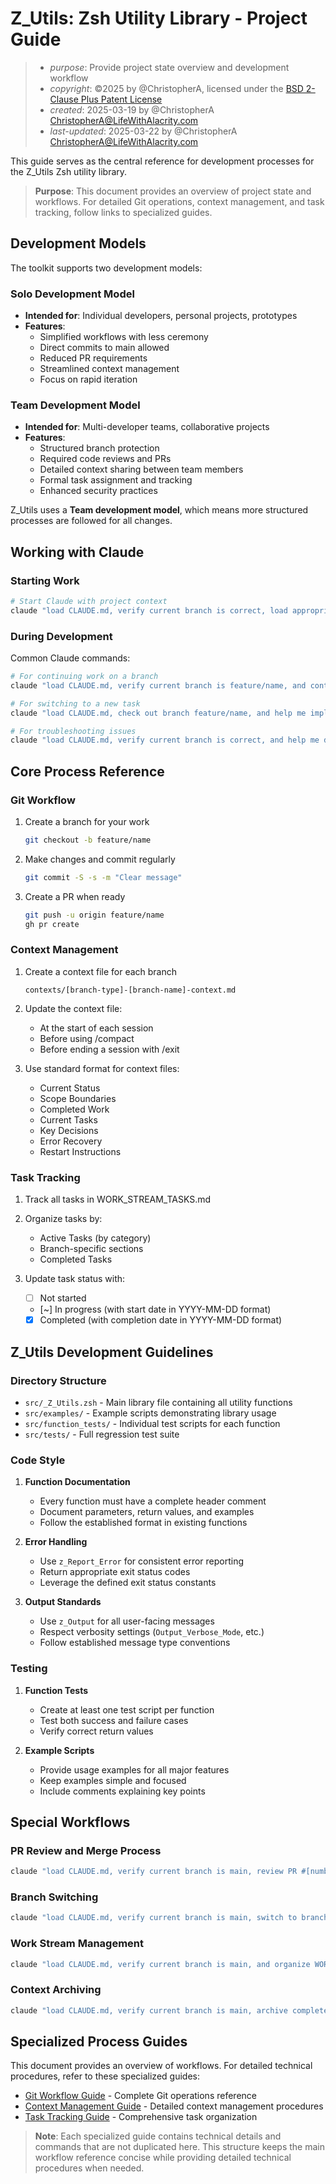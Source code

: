 # Z_Utils: Zsh Utility Library - Project Guide

> - _purpose_: Provide project state overview and development workflow
> - _copyright_: ©2025 by @ChristopherA, licensed under the [BSD 2-Clause Plus Patent License](https://spdx.org/licenses/BSD-2-Clause-Patent.html)
> - _created_: 2025-03-19 by @ChristopherA <ChristopherA@LifeWithAlacrity.com>
> - _last-updated_: 2025-03-22 by @ChristopherA <ChristopherA@LifeWithAlacrity.com>

This guide serves as the central reference for development processes for the Z_Utils Zsh utility library.

> **Purpose**: This document provides an overview of project state and workflows.
> For detailed Git operations, context management, and task tracking, follow links to specialized guides.

## Development Models

The toolkit supports two development models:

### Solo Development Model
- **Intended for**: Individual developers, personal projects, prototypes
- **Features**: 
  - Simplified workflows with less ceremony
  - Direct commits to main allowed
  - Reduced PR requirements 
  - Streamlined context management
  - Focus on rapid iteration

### Team Development Model
- **Intended for**: Multi-developer teams, collaborative projects
- **Features**:
  - Structured branch protection
  - Required code reviews and PRs
  - Detailed context sharing between team members
  - Formal task assignment and tracking
  - Enhanced security practices

Z_Utils uses a **Team development model**, which means more structured processes are followed for all changes.

## Working with Claude

### Starting Work

```bash
# Start Claude with project context
claude "load CLAUDE.md, verify current branch is correct, load appropriate context, and continue Z_Utils development"
```

### During Development

Common Claude commands:

```bash
# For continuing work on a branch
claude "load CLAUDE.md, verify current branch is feature/name, and continue working on Z_Utils function X"

# For switching to a new task
claude "load CLAUDE.md, check out branch feature/name, and help me implement Z_Utils function X"

# For troubleshooting issues
claude "load CLAUDE.md, verify current branch is correct, and help me debug the error in Z_Utils function X"
```

## Core Process Reference

### Git Workflow

1. Create a branch for your work
   ```bash
   git checkout -b feature/name
   ```

2. Make changes and commit regularly
   ```bash
   git commit -S -s -m "Clear message"
   ```

3. Create a PR when ready
   ```bash
   git push -u origin feature/name
   gh pr create
   ```

### Context Management

1. Create a context file for each branch
   ```
   contexts/[branch-type]-[branch-name]-context.md
   ```

2. Update the context file:
   - At the start of each session
   - Before using /compact
   - Before ending a session with /exit

3. Use standard format for context files:
   - Current Status
   - Scope Boundaries
   - Completed Work
   - Current Tasks
   - Key Decisions
   - Error Recovery
   - Restart Instructions

### Task Tracking

1. Track all tasks in WORK_STREAM_TASKS.md

2. Organize tasks by:
   - Active Tasks (by category)
   - Branch-specific sections
   - Completed Tasks

3. Update task status with:
   - [ ] Not started
   - [~] In progress (with start date in YYYY-MM-DD format)
   - [x] Completed (with completion date in YYYY-MM-DD format)

## Z_Utils Development Guidelines

### Directory Structure

- `src/_Z_Utils.zsh` - Main library file containing all utility functions
- `src/examples/` - Example scripts demonstrating library usage
- `src/function_tests/` - Individual test scripts for each function
- `src/tests/` - Full regression test suite

### Code Style

1. **Function Documentation**
   - Every function must have a complete header comment
   - Document parameters, return values, and examples
   - Follow the established format in existing functions

2. **Error Handling**
   - Use `z_Report_Error` for consistent error reporting
   - Return appropriate exit status codes
   - Leverage the defined exit status constants

3. **Output Standards**
   - Use `z_Output` for all user-facing messages
   - Respect verbosity settings (`Output_Verbose_Mode`, etc.)
   - Follow established message type conventions

### Testing

1. **Function Tests**
   - Create at least one test script per function
   - Test both success and failure cases
   - Verify correct return values

2. **Example Scripts**
   - Provide usage examples for all major features
   - Keep examples simple and focused
   - Include comments explaining key points

## Special Workflows

### PR Review and Merge Process
```bash
claude "load CLAUDE.md, verify current branch is main, review PR #[number], and merge if approved"
```

### Branch Switching
```bash
claude "load CLAUDE.md, verify current branch is main, switch to branch [branch-name], and continue work"
```

### Work Stream Management
```bash
claude "load CLAUDE.md, verify current branch is main, and organize WORK_STREAM_TASKS.md"
```

### Context Archiving
```bash
claude "load CLAUDE.md, verify current branch is main, archive completed context [context-name], and update documentation"
```

## Specialized Process Guides

This document provides an overview of workflows. For detailed technical procedures, refer to these specialized guides:

- [Git Workflow Guide](./requirements/guides/git_workflow_guide.md) - Complete Git operations reference
- [Context Management Guide](./requirements/guides/context_guide.md) - Detailed context management procedures
- [Task Tracking Guide](./requirements/guides/task_tracking_guide.md) - Comprehensive task organization

> **Note**: Each specialized guide contains technical details and commands that are not duplicated here. 
> This structure keeps the main workflow reference concise while providing detailed technical procedures when needed.